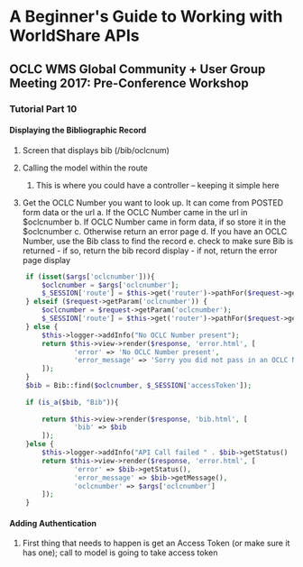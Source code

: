 # A Beginner's Guide to Working with WorldShare APIs
## OCLC WMS Global Community + User Group Meeting 2017: Pre-Conference Workshop
### Tutorial Part 10

#### Displaying the Bibliographic Record
1. Screen that displays bib (/bib/oclcnum)
2. Calling the model within the route
	1. This is where you could have a controller – keeping it simple here

1. Get the OCLC Number you want to look up. It can come from POSTED form data or the url
    a. If the OCLC Number came in the url in $oclcnumber
    b. If OCLC Number came in form data, if so store it in the $oclcnumber
    c. Otherwise return an error page
    d. If you have an OCLC Number, use the Bib class to find the record
    e. check to make sure Bib is returned
        - if so, return the bib record display
        - if not, return the error page display
```php
    if (isset($args['oclcnumber'])){
        $oclcnumber = $args['oclcnumber'];
        $_SESSION['route'] = $this->get('router')->pathFor($request->getAttribute('route')->getName(), ['oclcnumber' => $args['oclcnumber']]);
    } elseif ($request->getParam('oclcnumber')) {
        $oclcnumber = $request->getParam('oclcnumber');
        $_SESSION['route'] = $this->get('router')->pathFor($request->getAttribute('route')->getName()) ."?" . http_build_query($request->getQueryParams());
    } else {
        $this->logger->addInfo("No OCLC Number present");
        return $this->view->render($response, 'error.html', [
                'error' => 'No OCLC Number present',
                'error_message' => 'Sorry you did not pass in an OCLC Number'
        ]);
    }
    $bib = Bib::find($oclcnumber, $_SESSION['accessToken']);
    
    if (is_a($bib, "Bib")){
        
        return $this->view->render($response, 'bib.html', [
                'bib' => $bib
        ]);
    }else {
        $this->logger->addInfo("API Call failed " . $bib->getStatus() . " " . $bib->getMessage());
        return $this->view->render($response, 'error.html', [
                'error' => $bib->getStatus(),
                'error_message' => $bib->getMessage(),
                'oclcnumber' => $args['oclcnumber']
        ]);
    }
```

#### Adding Authentication
1. First thing that needs to happen is get an Access Token (or make sure it has one); call to model is going to take access token
